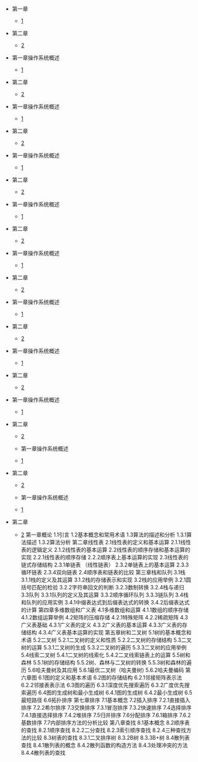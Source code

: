 * 第一章
  * [1](pages/Index.md)


* 第二章
  * [2](pages/Index.md)


* 第一章操作系统概述
  * [1](pages/Index.md)


* 第二章
  * [2](pages/Index.md)


* 第一章操作系统概述
  * [1](pages/Index.md)


* 第二章
  * [2](pages/Index.md)


* 第一章操作系统概述
  * [1](pages/Index.md)


* 第二章
  * [2](pages/Index.md)



* 第一章操作系统概述
  * [1](pages/Index.md)


* 第二章
  * [2](pages/Index.md)


* 第一章操作系统概述
  * [1](pages/Index.md)


* 第二章
  * [2](pages/Index.md)





* 第一章操作系统概述
  * [1](pages/Index.md)


* 第二章
  * [2](pages/Index.md)


* 第一章操作系统概述
  * [1](pages/Index.md)


* 第二章
  * [2](pages/Index.md)




* 第一章操作系统概述
  * [1](pages/Index.md)


* 第二章
  * [2](pages/Index.md)






  * 第一章操作系统概述
  * [1](pages/Index.md)


* 第二章
  * [2](pages/Index.md)






  * 第一章操作系统概述
  * [1](pages/Index.md)


* 第二章
  * [2](pages/Index.md)
第一章概论
	1.1引言
	1.2基本概念和常用术语
	1.3算法的描述和分析
		1.3.1算法描述
		1.3.2算法分析
第二章线性表
	2.1线性表的定义和基本运算
		2.1.1线性表的逻辑定义
		2.1.2线性表的基本运算
	2.2线性表的顺序存储和基本运算的实现
		2.2.1线性表的顺序存储
		2.2.2顺序表上基本运算的实现
	2.3线性表的链式存储结构
		2.3.1单链表 （线性链表）
		2.3.2单链表上的基本运算
		2.3.3循环链表
		2.3.4双向链表
	2.4顺序表和链表的比较
第三章栈和队列
	3.1栈
		3.1.1栈的定义及其运算
		3.1.2栈的存储表示和实现
	3.2栈的应用举例
		3.2.1圆括号匹配的检验
		3.2.2字符串回文的判断
		3.2.3数制转换
		3.2.4栈与递归
	3.3队列
		3.3.1队列的定义及其运算
		3.3.2顺序循环队列
		3.3.3链队列
	3.4栈和队列的应用实例
		3.4.1中缀表达式到后缀表达式的转换
		3.4.2后缀表达式的计算
第四章多维数组和广义表
	4.1多维数组和运算
		4.1.1数组的顺序存储
		4.1.2数组运算举例
	4.2矩阵的压缩存储
		4.2.1特殊矩阵
		4.2.2稀疏矩阵
	4.3广义表基础
		4.3.1广义表的定义
		4.3.2广义表的基本运算
		4.3.3广义表的存储结构
		4.3.4广义表基本运算的实现
第五章树和二叉树
	5.1树的基本概念和术语
	5.2二叉树
		5.2.1二叉树的定义和性质
		5.2.2二叉树的存储结构
	5.3二叉树的运算
		5.3.1二叉树的生成
		5.3.2二叉树的遍历
		5.3.3二叉树的应用举例
	5.4线索二叉树
		5.4.1二叉树的线索化
		5.4.2二叉线索链表上的运算
	5.5树和森林
		5.5.1树的存储结构
		5.5.2树、森林与二叉树的转换
		5.5.3树和森林的遍历
	5.6哈夫曼树及其应用
		5.6.1最优二叉树（哈夫曼树)
		5.6.2哈夫曼编码
第六章图
	6.1图的定义和基本术语
	6.2图的存储结构
		6.2.1邻接矩阵表示法
		6.2.2邻接表表示法
	6.3图的遍历
		6.3.1深度优先搜索遍历
		6.3.2广度优先搜索遍历
	6.4图的生成树和最小生成树
		6.4.1图的生成树
		6.4.2最小生成树
	6.5最短路径
	6.6拓扑排序
第七章排序
	7.1基本概念
	7.2插入排序
		7.2.1直接插入排序
		7.2.2希尔排序
	7.3交换排序
		7.3.1冒泡排序
		7.3.2快速排序
	7.4选择排序
		7.4.1直接选择排序
		7.4.2堆排序
	7.5归并排序
	7.6分配排序
		7.6.1箱排序
		7.6.2基数排序
	7.7内部排序方法的分析比较
第八章查找
	8.1基本概念
	8.2顺序表的查找
		8.2.1顺序查找
		8.2.2二分查找
		8.2.3索引顺序查找
		8.2.4三种查找方法的比较
	8.3树表的查找
		8.3.1二叉排序树
		8.3.2B树
		8.3.3B+树
	8.4散列表查找
		8.4.1散列表的概念
		8.4.2散列函数的构造方法
		8.4.3处理冲突的方法
		8.4.4散列表的查找